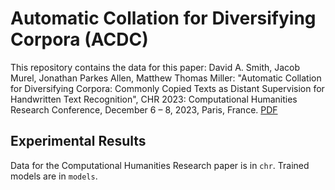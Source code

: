 # Automatic Collation for Diversifying Corpora (ACDC)

This repository contains the data for this paper: 
David A. Smith, Jacob Murel, Jonathan Parkes Allen, Matthew Thomas Miller: "Automatic Collation for Diversifying Corpora: Commonly Copied Texts as Distant Supervision for Handwritten Text Recognition", CHR 2023: Computational Humanities Research Conference, December 6 – 8, 2023, Paris, France. [PDF](https://ceur-ws.org/Vol-3558/paper1708.pdf)

## Experimental Results

Data for the Computational Humanities Research paper is in `chr`.  Trained models are in `models`.

